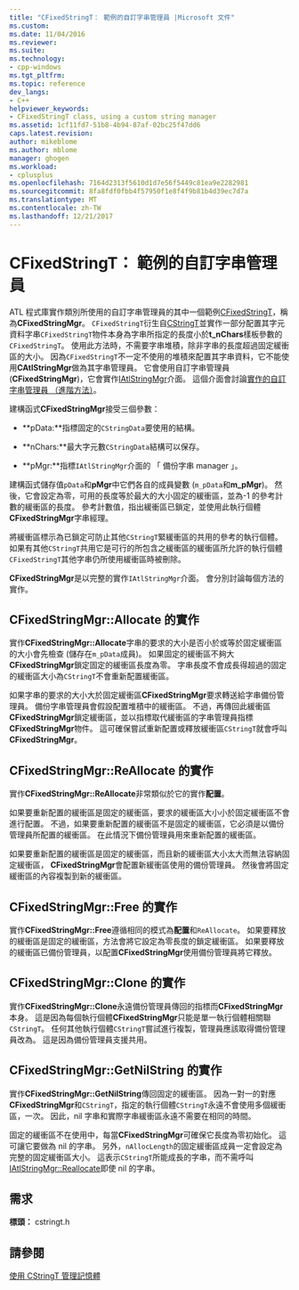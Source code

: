```yaml
---
title: "CFixedStringT： 範例的自訂字串管理員 |Microsoft 文件"
ms.custom: 
ms.date: 11/04/2016
ms.reviewer: 
ms.suite: 
ms.technology:
- cpp-windows
ms.tgt_pltfrm: 
ms.topic: reference
dev_langs:
- C++
helpviewer_keywords:
- CFixedStringT class, using a custom string manager
ms.assetid: 1cf11fd7-51b8-4b94-87af-02bc25f47dd6
caps.latest.revision: 
author: mikeblome
ms.author: mblome
manager: ghogen
ms.workload:
- cplusplus
ms.openlocfilehash: 7164d2313f5610d1d7e56f5449c81ea9e2282981
ms.sourcegitcommit: 8fa8fdf0fbb4f57950f1e8f4f9b81b4d39ec7d7a
ms.translationtype: MT
ms.contentlocale: zh-TW
ms.lasthandoff: 12/21/2017
---
```

# <a name="cfixedstringt-example-of-a-custom-string-manager"></a>CFixedStringT： 範例的自訂字串管理員
ATL 程式庫實作類別所使用的自訂字串管理員的其中一個範例[CFixedStringT](../atl-mfc-shared/reference/cfixedstringt-class.md)，稱為**CFixedStringMgr**。 `CFixedStringT`衍生自[CStringT](../atl-mfc-shared/reference/cstringt-class.md)並實作一部分配置其字元資料字串`CFixedStringT`物件本身為字串所指定的長度小於**t_nChars**樣板參數的`CFixedStringT`。 使用此方法時，不需要字串堆積，除非字串的長度超過固定緩衝區的大小。 因為`CFixedStringT`不一定不使用的堆積來配置其字串資料，它不能使用**CAtlStringMgr**做為其字串管理員。 它會使用自訂字串管理員 (**CFixedStringMgr**)，它會實作[IAtlStringMgr](../atl-mfc-shared/reference/iatlstringmgr-class.md)介面。 這個介面會討論[實作的自訂字串管理員 （進階方法）](../atl-mfc-shared/implementation-of-a-custom-string-manager-advanced-method.md)。  
  
 建構函式**CFixedStringMgr**接受三個參數：  
  
-   **pData:**指標固定的`CStringData`要使用的結構。  
  
-   **nChars:**最大字元數`CStringData`結構可以保存。  
  
-   **pMgr:**指標`IAtlStringMgr`介面的 「 備份字串 manager 」。  
  
 建構函式儲存值`pData`和**pMgr**中它們各自的成員變數 (`m_pData`和**m_pMgr**)。 然後，它會設定為零，可用的長度等於最大的大小固定的緩衝區，並為-1 的參考計數的緩衝區的長度。 參考計數值，指出緩衝區已鎖定，並使用此執行個體**CFixedStringMgr**字串經理。  
  
 將緩衝區標示為已鎖定可防止其他`CStringT`緊緩衝區的共用的參考的執行個體。 如果有其他`CStringT`共用它是可行的所包含之緩衝區的緩衝區所允許的執行個體`CFixedStringT`其他字串仍所使用緩衝區時被刪除。  
  
 **CFixedStringMgr**是以完整的實作`IAtlStringMgr`介面。 會分別討論每個方法的實作。  
  
## <a name="implementation-of-cfixedstringmgrallocate"></a>CFixedStringMgr::Allocate 的實作  
 實作**CFixedStringMgr::Allocate**字串的要求的大小是否小於或等於固定緩衝區的大小會先檢查 (儲存在`m_pData`成員)。 如果固定的緩衝區不夠大**CFixedStringMgr**鎖定固定的緩衝區長度為零。 字串長度不會成長得超過的固定的緩衝區大小為`CStringT`不會重新配置緩衝區。  
  
 如果字串的要求的大小大於固定緩衝區**CFixedStringMgr**要求轉送給字串備份管理員。 備份字串管理員會假設配置堆積中的緩衝區。 不過，再傳回此緩衝區**CFixedStringMgr**鎖定緩衝區，並以指標取代緩衝區的字串管理員指標**CFixedStringMgr**物件。 這可確保嘗試重新配置或釋放緩衝區`CStringT`就會呼叫**CFixedStringMgr**。  
  
## <a name="implementation-of-cfixedstringmgrreallocate"></a>CFixedStringMgr::ReAllocate 的實作  
 實作**CFixedStringMgr::ReAllocate**非常類似於它的實作**配置**。  
  
 如果要重新配置的緩衝區是固定的緩衝區，要求的緩衝區大小小於固定緩衝區不會進行配置。 不過，如果要重新配置的緩衝區不是固定的緩衝區，它必須是以備份管理員所配置的緩衝區。 在此情況下備份管理員用來重新配置的緩衝區。  
  
 如果要重新配置的緩衝區是固定的緩衝區，而且新的緩衝區大小太大而無法容納固定緩衝區， **CFixedStringMgr**會配置新緩衝區使用的備份管理員。 然後會將固定緩衝區的內容複製到新的緩衝區。  
  
## <a name="implementation-of-cfixedstringmgrfree"></a>CFixedStringMgr::Free 的實作  
 實作**CFixedStringMgr::Free**遵循相同的模式為**配置**和`ReAllocate`。 如果要釋放的緩衝區是固定的緩衝區，方法會將它設定為零長度的鎖定緩衝區。 如果要釋放的緩衝區已備份管理員，以配置**CFixedStringMgr**使用備份管理員將它釋放。  
  
## <a name="implementation-of-cfixedstringmgrclone"></a>CFixedStringMgr::Clone 的實作  
 實作**CFixedStringMgr::Clone**永遠備份管理員傳回的指標而**CFixedStringMgr**本身。 這是因為每個執行個體**CFixedStringMgr**只能是單一執行個體相關聯`CStringT`。 任何其他執行個體`CStringT`嘗試進行複製，管理員應該取得備份管理員改為。 這是因為備份管理員支援共用。  
  
## <a name="implementation-of-cfixedstringmgrgetnilstring"></a>CFixedStringMgr::GetNilString 的實作  
 實作**CFixedStringMgr::GetNilString**傳回固定的緩衝區。 因為一對一的對應**CFixedStringMgr**和`CStringT`，指定的執行個體`CStringT`永遠不會使用多個緩衝區，一次。 因此，nil 字串和實際字串緩衝區永遠不需要在相同的時間。  
  
 固定的緩衝區不在使用中，每當**CFixedStringMgr**可確保它長度為零初始化。 這可讓它要做為 nil 的字串。 另外，`nAllocLength`的固定緩衝區成員一定會設定為完整的固定緩衝區大小。 這表示`CStringT`所能成長的字串，而不需呼叫[IAtlStringMgr::Reallocate](../atl-mfc-shared/reference/iatlstringmgr-class.md#reallocate)即使 nil 的字串。  
  
## <a name="requirements"></a>需求  
 **標頭：** cstringt.h  
  
## <a name="see-also"></a>請參閱  
 [使用 CStringT 管理記憶體](../atl-mfc-shared/memory-management-with-cstringt.md)

